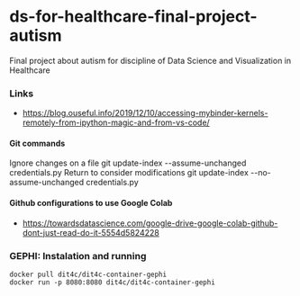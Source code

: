 # ds-for-healthcare-final-project-autism
Final project about autism for discipline of Data Science and Visualization in Healthcare

### Links
* https://blog.ouseful.info/2019/12/10/accessing-mybinder-kernels-remotely-from-ipython-magic-and-from-vs-code/

#### Git commands
Ignore changes on a file
    git update-index --assume-unchanged credentials.py
Return to consider modifications
    git update-index --no-assume-unchanged credentials.py

#### Github configurations to use Google Colab
* https://towardsdatascience.com/google-drive-google-colab-github-dont-just-read-do-it-5554d5824228


### GEPHI: Instalation and running
    docker pull dit4c/dit4c-container-gephi
    docker run -p 8080:8080 dit4c/dit4c-container-gephi